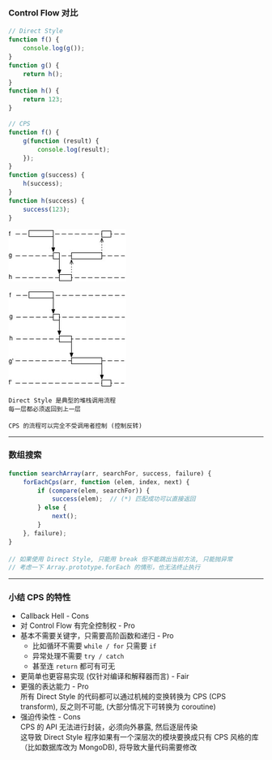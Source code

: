 
### Control Flow 对比

```js
// Direct Style
function f() {
    console.log(g());
}
function g() {
    return h();
}
function h() {
    return 123;
}
```

```js
// CPS
function f() {
    g(function (result) {
        console.log(result);
    });
}
function g(success) {
    h(success);
}
function h(success) {
    success(123);
}
```
<!-- .element: style="position:absolute; top: 4em; left: 30em" -->

![](images/control_ds.jpg)
<!-- .element: width="232" height="104" -->
<!-- .element: style="zoom:130%; box-shadow: none; border: none; position:absolute; top: 8.5em; left: 1.3em" -->


![](images/control_cps.jpg)
<!-- .element: width="232" height="190" -->
<!-- .element: style="zoom:130%; box-shadow: none; border: none; position:absolute; top: 8.5em; left: 13em" --> 


```text
Direct Style 是典型的堆栈调用流程
每一层都必须返回到上一层

CPS 的流程可以完全不受调用者控制 (控制反转)
```
<!-- .element: style="margin-top:18em; font-size: 40%" -->
<!-- .slide:  style="font-size: 75%" -->

---

### 数组搜索

```js
function searchArray(arr, searchFor, success, failure) {
    forEachCps(arr, function (elem, index, next) {
        if (compare(elem, searchFor)) {
            success(elem);  // (*) 匹配成功可以直接返回
        } else {
            next();
        }
    }, failure);
}

// 如果使用 Direct Style, 只能用 break 但不能跳出当前方法, 只能抛异常
// 考虑一下 Array.prototype.forEach 的情形，也无法终止执行
```



---

### 小结 CPS 的特性


- Callback Hell - Cons
- 对 Control Flow 有完全控制权 - Pro
- 基本不需要关键字，只需要高阶函数和递归 - Pro
  - 比如循环不需要 `while / for` 只需要 `if`
  - 异常处理不需要 `try / catch` 
  - 甚至连 `return` 都可有可无
- 更简单也更容易实现 (仅针对编译和解释器而言) - Fair
- 更强的表达能力 - Pro<br>
  所有 Direct Style 的代码都可以通过机械的变换转换为 CPS (CPS transform), 反之则不可能, (大部分情况下可转换为 coroutine)
- 强迫传染性 - Cons<br>
  CPS 的 API 无法进行封装，必须向外暴露, 然后逐层传染<br>
  这导致 Direct Style 程序如果有一个深层次的模块要换成只有 CPS 风格的库（比如数据库改为 MongoDB), 将导致大量代码需要修改

<!-- .element: style="font-size: 60%" -->

